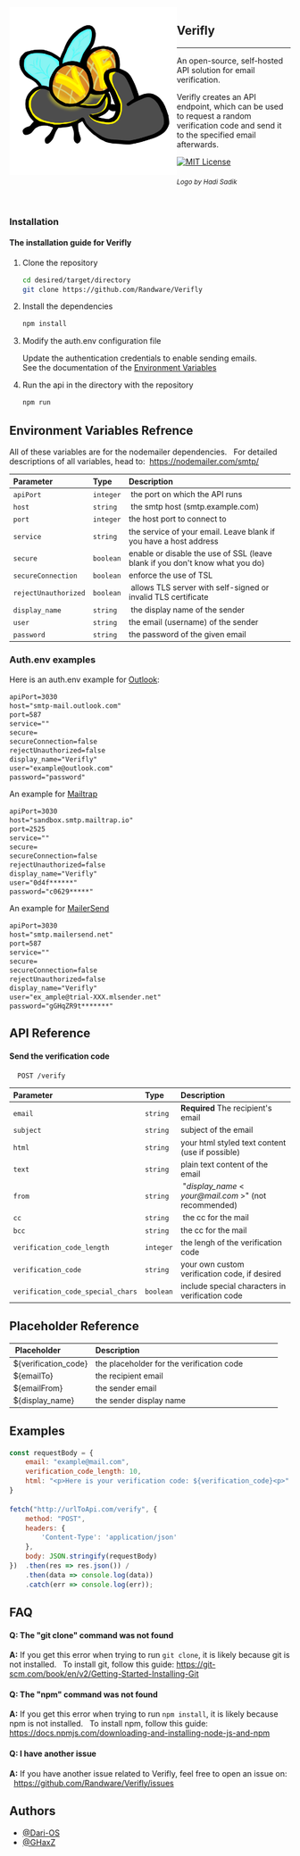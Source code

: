 <img align="left" width="300" src="https://raw.githubusercontent.com/Randware/Verifly/main/.github/img/verifly-logo%20(by%20Hadi%20Sadik).png" alt="The Verifly logo">

## Verifly
---
An open-source, self-hosted API solution for email verification.

Verifly creates an API endpoint, which can be used to request a random verification code and send it to the specified email afterwards.

[![MIT License](https://img.shields.io/badge/License-MIT-green.svg)](https://choosealicense.com/licenses/mit/)

<sub><i>Logo by Hadi Sadik</i></sub>

<br clear="left"/>

### Installation

#### The installation guide for Verifly

1. Clone the repository

    ```bash
    cd desired/target/directory
    git clone https://github.com/Randware/Verifly
    ```
2. Install the dependencies 

    ```bash
    npm install
    ```
3. Modify the auth.env configuration file
   
    Update the authentication credentials to enable sending emails.  
    See the documentation of the [Environment Variables](#environment-variables-refrence)
    
4. Run the api in the directory with the repository

    ```bash
    npm run
    ```

## Environment Variables Refrence

All of these variables are for the nodemailer dependencies.  
For detailed descriptions of all variables, head to: 
https://nodemailer.com/smtp/

| Parameter | Type     | Description                |
| :-------- | :------- | :------------------------- |
| `apiPort` | `integer` |  the port on which the API runs |
| `host` | `string` |  the smtp host (smtp.example.com) |
| `port` | `integer` | the host port to connect to |
| `service` | `string` | the service of your email. Leave blank if you have a host address|
| `secure` | `boolean` | enable or disable the use of SSL (leave blank if you don't know what you do) |
| `secureConnection` | `boolean` | enforce the use of TSL |
| `rejectUnauthorized` | `boolean` |  allows TLS server with self-signed or invalid TLS certificate |
| `display_name` | `string` |  the display name of the sender |
| `user` | `string` | the email (username) of the sender |
| `password` | `string` | the password of the given email |


### Auth.env examples

Here is an auth.env example for [Outlook](https://outlook.com/):
```env
apiPort=3030
host="smtp-mail.outlook.com"
port=587
service=""
secure=
secureConnection=false
rejectUnauthorized=false
display_name="Verifly"
user="example@outlook.com"
password="password"

```

An example for [Mailtrap](https://mailtrap.io/)  
```env
apiPort=3030
host="sandbox.smtp.mailtrap.io"
port=2525
service=""
secure=
secureConnection=false
rejectUnauthorized=false
display_name="Verifly"
user="0d4f******"
password="c0629*****"
```

An example for [MailerSend](https://www.mailersend.com/)
```env
apiPort=3030
host="smtp.mailersend.net"
port=587
service=""
secure=
secureConnection=false
rejectUnauthorized=false
display_name="Verifly"
user="ex_ample@trial-XXX.mlsender.net"
password="gGHqZR9t*******"

```

## API Reference

#### Send the verification code

```http
  POST /verify
```

| Parameter | Type     | Description                |
| :-------- | :------- | :------------------------- |
| `email` | `string` | **Required** The recipient's email |
| `subject` | `string` | subject of the email |
| `html` | `string` | your html styled text content (use if possible)|
| `text` | `string` | plain text content of the email |
| `from` | `string` |  "_display_name_ < _your@mail.com_ >" (not recommended) |
| `cc` | `string` |  the cc for the mail |
| `bcc` | `string` | the cc for the mail |
| `verification_code_length` | `integer` | the lengh of the verification code |
| `verification_code` | `string` | your own custom verification code, if desired |
| `verification_code_special_chars` | `boolean` | include special characters in verification code |

## Placeholder Reference

| Placeholder             | Description                                                                |
| ----------------- | ------------------------------------------------------------------ |
| ${verification_code} | the placeholder for the verification code |
| ${emailTo} | the recipient email |
| ${emailFrom} | the sender email |
| ${display_name} | the sender display name |


## Examples

```javascript
const requestBody = {
    email: "example@mail.com",
    verification_code_length: 10,
    html: "<p>Here is your verification code: ${verification_code}<p>"
}

fetch("http://urlToApi.com/verify", {
    method: "POST",
    headers: {
        'Content-Type': 'application/json'
    },
    body: JSON.stringify(requestBody)
})  .then(res => res.json()) /
    .then(data => console.log(data))
    .catch(err => console.log(err));
```

## FAQ

#### Q: The "git clone" command was not found

**A:** If you get this error when trying to run ```git clone```, it is likely because git is not installed.  
To install git, follow this guide:
https://git-scm.com/book/en/v2/Getting-Started-Installing-Git

#### Q: The "npm" command was not found

**A:** If you get this error when trying to run ```npm install```, it is likely because npm is not installed.  
To install npm, follow this guide:  
https://docs.npmjs.com/downloading-and-installing-node-js-and-npm

#### Q: I have another issue

**A:** If you have another issue related to Verifly, feel free to open an issue on:  
https://github.com/Randware/Verifly/issues

## Authors

- [@Dari-OS](https://www.github.com/Dari-OS)
- [@GHaxZ](https://www.github.com/GHaxZ)



